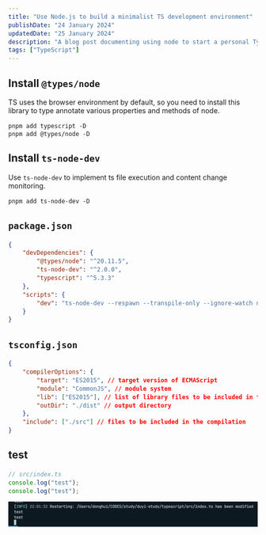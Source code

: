 ```yaml
---
title: "Use Node.js to build a minimalist TS development environment"
publishDate: "24 January 2024"
updatedDate: "25 January 2024"
description: "A blog post documenting using node to start a personal TypeScript development env"
tags: ["TypeScript"]
---
```


## Install `@types/node`

TS uses the browser environment by default, so you need to install this library to type annotate various properties and methods of node.

```shell
pnpm add typescript -D
pnpm add @types/node -D
```

## Install `ts-node-dev`

Use `ts-node-dev` to implement ts file execution and content change monitoring.

```shell
pnpm add ts-node-dev -D
```

## `package.json`

```json
{
	"devDependencies": {
		"@types/node": "^20.11.5",
		"ts-node-dev": "^2.0.0",
		"typescript": "^5.3.3"
	},
	"scripts": {
		"dev": "ts-node-dev --respawn --transpile-only --ignore-watch node_modules src/index.ts"
	}
}
```

## `tsconfig.json`

```json
{
	"compilerOptions": {
		"target": "ES2015", // target version of ECMAScript
		"module": "CommonJS", // module system
		"lib": ["ES2015"], // list of library files to be included in the compilation
		"outDir": "./dist" // output directory
	},
	"include": ["./src"] // files to be included in the compilation
}
```

## test

```ts
// src/index.ts
console.log("test");
console.log("test");
```

![](./images/ts-env.png)
